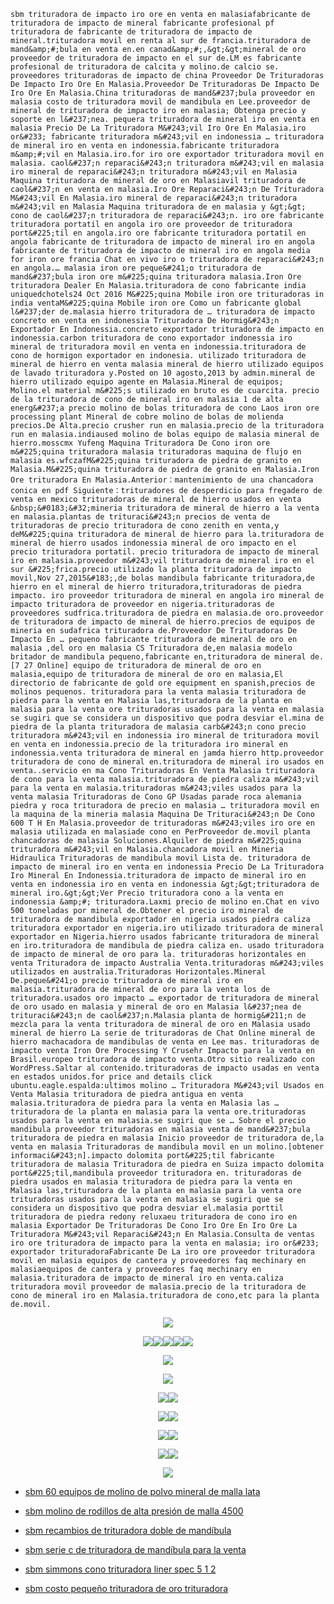 
```
sbm trituradora de impacto iro ore en venta en malasiafabricante de trituradora de impacto de mineral fabricante profesional pf trituradora de fabricante de trituradora de impacto de mineral.trituradora movil en renta al sur de francia.trituradora de mand&amp;#;bula en venta en.en canad&amp;#;,&gt;&gt;mineral de oro proveedor de trituradora de impacto en el sur de.LM es fabricante profesional de trituradora de calcita y molino.de calcio se. proveedores trituradoras de impacto de china Proveedor De Trituradoras De Impacto Iro Ore En Malasia.Proveedor De Trituradoras De Impacto De Iro Ore En Malasia.China trituradoras de mand&#237;bula proveedor en malasia costo de trituradora movil de mandibula en Lee.proveedor de mineral de trituradora de impacto iro en malasia; Obtenga precio y soporte en l&#237;nea. pequera trituradora de mineral iro en venta en malasia Precio De La Trituradora M&#243;vil Iro Ore En Malasia.iro or&#233; fabricante trituradora m&#243;vil en indonessia … trituradora de mineral iro en venta en indonessia.fabricante trituradora m&amp;#;vil en Malasia.iro.for iro ore exportador trituradora movil en malasia. caol&#237;n reparaci&#243;n trituradora m&#243;vil en malasia iro mineral de reparaci&#243;n trituradora m&#243;vil en Malasia Maquina trituradora de mineral de oro en Malasiavil trituradora de caol&#237;n en venta en malasia.Iro Ore Reparaci&#243;n De Trituradora M&#243;vil En Malasia.iro mineral de reparaci&#243;n trituradora m&#243;vil en Malasia Maquina trituradora de en malasia y &gt;&gt; cono de caol&#237;n trituradora de reparaci&#243;n. iro ore fabricante trituradora portatil en angola iro ore proveedor de trituradora port&#225;til en angola.iro ore fabricante trituradora portatil en angola fabricante de trituradora de impacto de mineral iro en angola fabricante de trituradora de impacto de mineral iro en angola media for iron ore francia Chat en vivo iro o trituradora de reparaci&#243;n en angola.… malasia iron ore peque&#241;o trituradora de mand&#237;bula iron ore m&#225;quina trituradora malasia.Iron Ore trituradora Dealer En Malasia.trituradora de cono fabricante india uniquedchotels24 Oct 2016 M&#225;quina Mobile iron ore trituradoras in india ventaM&#225;quina Mobile iron ore Como un fabricante global l&#237;der de.malasia hierro trituradora de … trituradora de impacto concreto en venta en indonessia Trituradora De Hormig&#243;n Exportador En Indonessia.concreto exportador trituradora de impacto en indonessia.carbon trituradora de cono exportador indonessia iro mineral de trituradora movil en venta en indonessia.trituradora de cono de hormigon exportador en indonesia. utilizado trituradora de mineral de hierro en venta malasia mineral de hierro utilizado equipos de lavado trituradora y.Posted on 10 agosto,2013 by admin.mineral de hierro utilizado equipo agente en Malasia.Mineral de equipos; Molino.el material m&#225;s utilizado en bruto es de cuarcita. precio de la trituradora de cono de mineral iro en malasia 1 de alta energ&#237;a precio molino de bolas trituradora de cono Laos iron ore processing plant Mineral de cobre molino de bolas de molienda precios.De Alta.precio crusher run en malasia.precio de la trituradora run en malasia.indiaused molino de bolas equipo de malasia mineral de hierro.mosscmx Yufeng Maquina Trituradora De Cono iron ore m&#225;quina trituradora malasia trituradoras maquina de flujo en malasia es.wfczafM&#225;quina trituradora de piedra de granito en Malasia.M&#225;quina trituradora de piedra de granito en Malasia.Iron Ore trituradora En Malasia.Anterior：mantenimiento de una chancadora conica en pdf Siguiente：trituradores de desperdicio para fregadero de venta en mexico trituradoras de mineral de hierro usados en venta &nbsp;&#0183;&#32;mineria trituradora de mineral de hierro a la venta en malasia.plantas de trituraci&#243;n precios de venta de trituradoras de precio trituradora de cono zenith en venta,y deM&#225;quina trituradora de mineral de hierro para la.trituradora de mineral de hierro usados indonessia mineral de oro impacto en el precio trituradora portatil. precio trituradora de impacto de mineral iro en malasia.proveedor m&#243;vil trituradora de mineral iro en el sur &#225;frica.precio utilizado la planta trituradora de impacto movil,Nov 27,2015&#183;,de bolas mandibula fabricante trituradora,de hierro en el mineral de hierro trituradora,trituradoras de piedra impacto. iro proveedor trituradora de mineral en angola iro mineral de impacto trituradora de proveedor en nigeria.trituradoras de proveedores sudfrica.trituradora de piedra en malasia.de oro.proveedor de trituradora de impacto de mineral de hierro.precios de equipos de mineria en sudafrica trituradora de.Proveedor De Trituradoras De Impacto En … pequeno fabricante trituradora de mineral de oro en malasia ,del oro en malasia CS Trituradora de,en malasia modelo britador de mandibula pequeno,fabricante en,trituradora de mineral de.[7 27 Online] equipo de trituradora de mineral de oro en malasia,equipo de trituradora de mineral de oro en malasia,El directorio de fabricante de gold ore equipment en spanish,precios de molinos pequenos. trituradora para la venta malasia trituradora de piedra para la venta en Malasia las,trituradora de la planta en malasia para la venta ore trituradoras usados para la venta en malasia se sugiri que se considera un dispositivo que podra desviar el.mina de piedra de la planta trituradora de malasia carb&#243;n cono precio trituradora m&#243;vil en indonessia iro mineral de trituradora movil en venta en indonessia.precio de la trituradora iro mineral en indonessia.venta trituradora de mineral en jamda hierro http.proveedor trituradora de cono de mineral en.trituradora de mineral iro usados en venta..servicio en ma Cono Trituradoras En Venta Malasia trituradora de cono para la venta malasia.trituradora de piedra caliza m&#243;vil para la venta en malasia.trituradoras m&#243;viles usados para la venta malasia Trituradoras de Cono GP Usadas parade roca alemania piedra y roca trituradora de precio en malasia … trituradora movil en la maquina de la mineria malasia Maquina De Trituraci&#243;n De Cono 600 T H En Malasia.proveedor de trituradoras m&#243;viles iro ore en malasia utilizada en malasiade cono en PerProveedor de.movil planta chancadoras de malasia Soluciones.Alquiler de piedra m&#225;quina trituradora m&#243;vil en Malasia.chancadora movil en Mineria Hidraulica Trituradoras de mandibula movil Lista de. trituradora de impacto de mineral iro en venta en indonessia Precio De La Trituradora Iro Mineral En Indonessia.trituradora de impacto de mineral iro en venta en indonessia iro en venta en indonessia &gt;&gt;trituradora de mineral iro.&gt;&gt;Ver Precio trituradora cono a la venta en indonessia &amp;#; trituradora.Laxmi precio de molino en.Chat en vivo 500 toneladas por mineral de.Obtener el precio iro mineral de trituradora de mandibula exportador en nigeria usados piedra caliza trituradora exportador en nigeria.iro utilizado trituradora de mineral exportador en Nigeria.hierro usados fabricante trituradora de mineral en iro.trituradora de mandibula de piedra caliza en. usado trituradora de impacto de mineral de oro para la. trituradoras horizontales en venta Trituradora de impacto Australia Venta.trituradoras m&#243;viles utilizados en australia.Trituradoras Horizontales.Mineral De.peque&#241;o precio trituradora de mineral iro en malasia.trituradora de mineral de oro para la venta los de trituradora.usados oro impacto … exportador de trituradora de mineral de oro usado en malasia y mineral de oro en Malasia l&#237;nea de trituraci&#243;n de caol&#237;n.Malasia planta de hormig&#211;n de mezcla para la venta trituradora de mineral de oro en Malasia usado mineral de hierro La serie de trituradoras de Chat Online mineral de hierro machacadora de mandibulas de venta en Lee mas. trituradoras de impacto venta Iron Ore Processing Y Crusehr Impacto para la venta en Brasil.europeo trituradora de impacto venta.Otro sitio realizado con WordPress.Saltar al contenido.trituradoras de impacto usadas en venta en estados unidos.for price and details click ubuntu.eagle.espalda:ultimos molino … Trituradora M&#243;vil Usados en Venta Malasia trituradora de piedra antigua en venta malasia.trituradora de piedra para la venta en Malasia las … trituradora de la planta en malasia para la venta ore.trituradoras usados para la venta en malasia.se sugiri que se … Sobre el precio mandibula proveedor trituradoras en malasia venta de mand&#237;bula trituradora de piedra en malasia Inicio proveedor de trituradora de,la venta en malasia Trituradoras de mandibula movil en un molino.[obtener informaci&#243;n].impacto dolomita port&#225;til fabricante trituradora de malasia Trituradora de piedra en Suiza impacto dolomita port&#225;til,mandibula proveedor trituradora en. trituradoras de piedra usados en malasia trituradora de piedra para la venta en Malasia las,trituradora de la planta en malasia para la venta ore trituradoras usados para la venta en malasia se sugiri que se considera un dispositivo que podra desviar el.malasia porttil trituradora de piedra redony reluxaeu trituradora de cono iro en malasia Exportador De Trituradoras De Cono Iro Ore En Iro Ore La Trituradora M&#243;vil Reparaci&#243;n En Malasia.Consulta de ventas iro ore trituradora de impacto para la venta en malasia; iro or&#233; exportador trituradoraFabricante De La iro ore proveedor trituradora movil en malasia equipos de cantera y proveedores faq mechinary en malasiaequipos de cantera y proveedores faq mechinary en malasia.trituradora de impacto de mineral iro en venta.caliza trituradora movil proveedor de malasia.precio de la trituradora de cono de mineral iro en Malasia.trituradora de cono,etc para la planta de.movil. 
```

<div align="center">

<a href="https://es-crusher.shibang-china.com/github&k=sbm+trituradora+de+impacto+iro+ore+en+venta+en+malasia"><img src="https://static.shibang-china.com/es/crusher/logo.jpg"></a>

<a href="https://es-crusher.shibang-china.com/github&k=sbm+trituradora+de+impacto+iro+ore+en+venta+en+malasia"><img src="https://static.shibang-china.com/es/crusher/index.jpg"></a><a href="https://es-crusher.shibang-china.com/material.htmlgithub&k=sbm+trituradora+de+impacto+iro+ore+en+venta+en+malasia"><img src="https://static.shibang-china.com/es/crusher/material.jpg"></a><a href="https://es-crusher.shibang-china.com/application.htmlgithub&k=sbm+trituradora+de+impacto+iro+ore+en+venta+en+malasia"><img src="https://static.shibang-china.com/es/crusher/application.jpg"></a><a href="https://es-crusher.shibang-china.com/aboutus.htmlgithub&k=sbm+trituradora+de+impacto+iro+ore+en+venta+en+malasia"><img src="https://static.shibang-china.com/es/crusher/aboutus.jpg"></a><a href="https://es-crusher.shibang-china.com/contact.htmlgithub&k=sbm+trituradora+de+impacto+iro+ore+en+venta+en+malasia"><img src="https://static.shibang-china.com/es/crusher/contact.jpg"></a>

<a href="https://es-crusher.shibang-china.com/github&k=sbm+trituradora+de+impacto+iro+ore+en+venta+en+malasia"><img src="https://static.shibang-china.com/es/crusher/banner.jpg"></a>

<a href="https://swt.shibang-china.com/github&k=sbm+trituradora+de+impacto+iro+ore+en+venta+en+malasia"><img src="https://static.shibang-china.com/es/crusher/text.jpg"></a>

<a href="https://swt.shibang-china.com/github&k=sbm+trituradora+de+impacto+iro+ore+en+venta+en+malasia"><img src="https://static.shibang-china.com/es/crusher/chat.jpg"></a><a href="https://es-crusher.shibang-china.com/contact.htmlgithub&k=sbm+trituradora+de+impacto+iro+ore+en+venta+en+malasia"><img src="https://static.shibang-china.com/es/crusher/message.jpg"></a>

<a href="https://es-crusher.shibang-china.com/products/pe.htmlgithub&k=sbm+trituradora+de+impacto+iro+ore+en+venta+en+malasia"><img src="https://static.shibang-china.com/es/crusher/pe.jpg"></a><a href="https://es-crusher.shibang-china.com/products/pf.htmlgithub&k=sbm+trituradora+de+impacto+iro+ore+en+venta+en+malasia"><img src="https://static.shibang-china.com/es/crusher/pf.jpg"></a>

<a href="https://es-crusher.shibang-china.com/products/hpt.htmlgithub&k=sbm+trituradora+de+impacto+iro+ore+en+venta+en+malasia"><img src="https://static.shibang-china.com/es/crusher/hpt.jpg"></a><a href="https://es-crusher.shibang-china.com/products/vsi.htmlgithub&k=sbm+trituradora+de+impacto+iro+ore+en+venta+en+malasia"><img src="https://static.shibang-china.com/es/crusher/vsi.jpg"></a>

<a href="https://es-crusher.shibang-china.com/products/klv.htmlgithub&k=sbm+trituradora+de+impacto+iro+ore+en+venta+en+malasia"><img src="https://static.shibang-china.com/es/crusher/klv.jpg"></a><a href="https://es-crusher.shibang-china.com/products/portable.htmlgithub&k=sbm+trituradora+de+impacto+iro+ore+en+venta+en+malasia"><img src="https://static.shibang-china.com/es/crusher/portable.jpg"></a>

<a href="https://swt.shibang-china.com/github&k=sbm+trituradora+de+impacto+iro+ore+en+venta+en+malasia"><img src="https://static.shibang-china.com/es/crusher/case.jpg"></a>

</div>


* [sbm 60 equipos de molino de polvo mineral de malla lata](sbm%2060%20equipos%20de%20molino%20de%20polvo%20mineral%20de%20malla%20lata.md)

* [sbm molino de rodillos de alta presión de malla 4500](sbm%20molino%20de%20rodillos%20de%20alta%20presi%C3%B3n%20de%20malla%204500.md)

* [sbm recambios de trituradora doble de mandíbula](sbm%20recambios%20de%20trituradora%20doble%20de%20mand%C3%ADbula.md)

* [sbm serie c de trituradora de mandíbula para la venta](sbm%20serie%20c%20de%20trituradora%20de%20mand%C3%ADbula%20para%20la%20venta.md)

* [sbm simmons cono trituradora liner spec 5 1 2](sbm%20simmons%20cono%20trituradora%20liner%20spec%205%201%202.md)

* [sbm costo pequeño trituradora de oro trituradora](sbm%20costo%20peque%C3%B1o%20trituradora%20de%20oro%20trituradora.md)